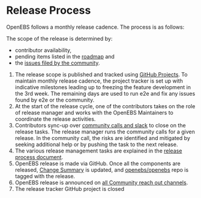 # Release Process

OpenEBS follows a monthly release cadence. The process is as follows:

The scope of the release is determined by:
- contributor availability, 
- pending items listed in the [roadmap](./ROADMAP.md) and 
- the [issues filed by the community](https://github.com/search?q=is%3Aissue+is%3Aopen+label%3Aproject%2Fcommunity+org%3Aopenebs&type=Issues). 

1. The release scope is published and tracked using [GitHub Projects](https://github.com/orgs/openebs/projects). To maintain monthly release cadence, the project tracker is set up with indicative milestones leading up to freezing the feature development in the 3rd week. The remaining days are used to run e2e and fix any issues found by e2e or the community. 
1. At the start of the release cycle, one of the contributors takes on the role of release manager and works with the OpenEBS Maintainers to coordinate the release activities.  
1. Contributors sync-up over [community calls and slack](./community/) to close on the release tasks. The release manager runs the community calls for a given release. In the community call, the risks are identified and mitigated by seeking additional help or by pushing the task to the next release.
1. The various release management tasks are explained in the [release process document](./contribute/process/release-management.md).
1. OpenEBS release is made via GitHub. Once all the components are released, [Change Summary](https://github.com/openebs/openebs/wiki) is updated, and [openebs/openebs](https://github.com/openebs/openebs/releases) repo is tagged with the release. 
1. OpenEBS release is announced on [all Community reach out channels](./community/).
1. The release tracker GitHub project is closed
